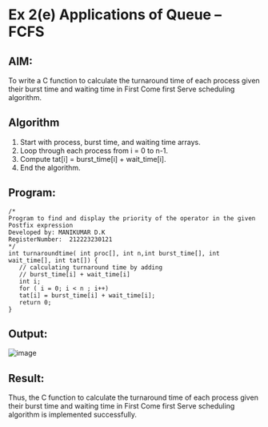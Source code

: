 # Ex 2(e) Applications of Queue – FCFS
## AIM:
To write a C function to calculate the turnaround time of each process given their burst time and waiting time in First Come first Serve scheduling algorithm.
## Algorithm
1. Start with process, burst time, and waiting time arrays. 
2. Loop through each process from i = 0 to n-1. 
3. Compute tat[i] = burst_time[i] + wait_time[i]. 
4. End the algorithm.
## Program:
```
/*
Program to find and display the priority of the operator in the given Postfix expression
Developed by: MANIKUMAR D.K
RegisterNumber:  212223230121
*/
int turnaroundtime( int proc[], int n,int burst_time[], int wait_time[], int tat[]) { 
   // calculating turnaround time by adding 
   // burst_time[i] + wait_time[i] 
   int i; 
   for ( i = 0; i < n ; i++) 
   tat[i] = burst_time[i] + wait_time[i]; 
   return 0; 
} 
```

## Output:

![image](https://github.com/user-attachments/assets/78a4a748-2f69-4465-abe2-69350865f76b)

## Result:
Thus, the C function to calculate the turnaround time of each process given their burst time and waiting time in First Come first Serve scheduling algorithm is implemented successfully.

